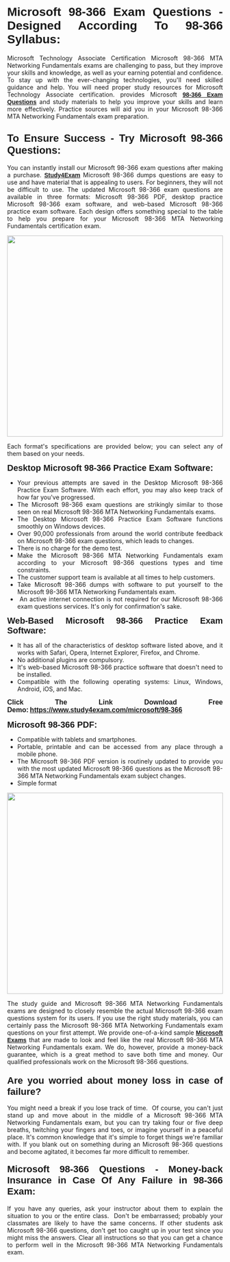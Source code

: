 <h1 style="text-align: justify;"><span style="font-family:Tahoma,Geneva,sans-serif;"><strong>Microsoft 98-366 Exam Questions - Designed According To 98-366 Syllabus:</strong></span></h1>

<p style="text-align: justify;">Microsoft Technology Associate Certification Microsoft 98-366 MTA Networking Fundamentals exams are challenging to pass, but they improve your skills and knowledge, as well as your earning potential and confidence. To stay up with the ever-changing technologies, you'll need skilled guidance and help. You will need proper study resources for Microsoft Technology Associate certification. provides Microsoft <span style="font-family:Tahoma,Geneva,sans-serif;"><a href="https://www.study4exam.com/microsoft/98-366"><strong>98-366 Exam Questions</strong></a></span> and study materials to help you improve your skills and learn more effectively. Practice sources will aid you in your Microsoft 98-366 MTA Networking Fundamentals exam preparation.</p>

<h2 style="text-align: justify;"><strong><span style="font-size:24px;"><span style="font-family:Tahoma,Geneva,sans-serif;">To Ensure Success - Try Microsoft 98-366 Questions:</span></span></strong></h2>

<p style="text-align: justify;">You can instantly install our Microsoft 98-366 exam questions after making a purchase. <span style="font-family:Tahoma,Geneva,sans-serif;"><a href="https://www.study4exam.com/"><strong>Study4Exam</strong></a></span> Microsoft 98-366 dumps questions are easy to use and have material that is appealing to users. For beginners, they will not be difficult to use. The updated Microsoft 98-366 exam questions are available in three formats: Microsoft 98-366 PDF, desktop practice Microsoft 98-366 exam software, and web-based Microsoft 98-366 practice exam software. Each design offers something special to the table to help you prepare for your Microsoft 98-366 MTA Networking Fundamentals certification exam.</p>

<p style="text-align: justify;"><a href="https://www.study4exam.com/microsoft/98-366"><img alt="" src="https://lh3.googleusercontent.com/pw/AM-JKLUFUhNRTSGRbn-e5bU2rTm44yvQNOtZycqGVmZk1IYhIOx7AgPGV0HNuDno6pU6Y87xhOROtcf0ClrFKUPl0tiLb8-bptCMyHA5NSSNYQBa79H7lZPR9dJGh_Uceu2U7gTgc3Sfx2nyqt08AnUFOI4z=w1366-h494-no?authuser=0" style="width: 100%; height: 470px;" /></a></p>

<p style="text-align: justify;">Each format's specifications are provided below; you can select any of them based on your needs.</p>

<p style="text-align: justify;"><span style="font-family:Tahoma,Geneva,sans-serif;"><span style="font-size:20px;"><strong>Desktop Microsoft 98-366 Practice Exam Software:</strong></span></span></p>

<ul>
	<li style="text-align: justify;">Your previous attempts are saved in the Desktop Microsoft 98-366 Practice Exam Software. With each effort, you may also keep track of how far you've progressed.</li>
	<li style="text-align: justify;">The Microsoft 98-366 exam questions are strikingly similar to those seen on real Microsoft 98-366 MTA Networking Fundamentals exams.</li>
	<li style="text-align: justify;">The Desktop Microsoft 98-366 Practice Exam Software functions smoothly on Windows devices.</li>
	<li style="text-align: justify;">Over 90,000 professionals from around the world contribute feedback on Microsoft 98-366 exam questions, which leads to changes.</li>
	<li style="text-align: justify;">There is no charge for the demo test.</li>
	<li style="text-align: justify;">Make the Microsoft 98-366 MTA Networking Fundamentals exam according to your Microsoft 98-366 questions types and time constraints. </li>
	<li style="text-align: justify;">The customer support team is available at all times to help customers.</li>
	<li style="text-align: justify;">Take Microsoft 98-366 dumps with software to put yourself to the Microsoft 98-366 MTA Networking Fundamentals exam.</li>
	<li style="text-align: justify;"> An active internet connection is not required for our Microsoft 98-366 exam questions services. It's only for confirmation's sake.</li>
</ul>

<p style="text-align: justify;"><span style="font-family:Tahoma,Geneva,sans-serif;"><span style="font-size:20px;"><strong>Web-Based Microsoft 98-366 Practice Exam Software:</strong></span></span></p>

<ul>
	<li style="text-align: justify;">It has all of the characteristics of desktop software listed above, and it works with Safari, Opera, Internet Explorer, Firefox, and Chrome.</li>
	<li style="text-align: justify;">No additional plugins are compulsory.</li>
	<li style="text-align: justify;">It's web-based Microsoft 98-366 practice software that doesn't need to be installed.</li>
	<li style="text-align: justify;">Compatible with the following operating systems: Linux, Windows, Android, iOS, and Mac.</li>
</ul>

<p style="text-align: justify;"><strong><span style="font-family:Tahoma,Geneva,sans-serif;"><span style="font-size:16px;">Click The Link Download Free Demo:</span></span> <span style="font-family:Tahoma,Geneva,sans-serif;"><span style="font-size:16px;"><a href="https://www.study4exam.com/microsoft/98-366">https://www.study4exam.com/microsoft/98-366</a></span></span></strong></p>

<p style="text-align: justify;"><span style="font-family:Tahoma,Geneva,sans-serif;"><span style="font-size:20px;"><strong>Microsoft 98-366 PDF:</strong></span></span></p>

<ul>
	<li style="text-align: justify;">Compatible with tablets and smartphones. </li>
	<li style="text-align: justify;">Portable, printable and can be accessed from any place through a mobile phone. </li>
	<li style="text-align: justify;">The Microsoft 98-366 PDF version is routinely updated to provide you with the most updated Microsoft 98-366 questions as the Microsoft 98-366 MTA Networking Fundamentals exam subject changes.</li>
	<li style="text-align: justify;">Simple format</li>
</ul>

<p><a href="https://www.study4exam.com/microsoft/98-366"><img alt="" src="https://lh3.googleusercontent.com/pw/AM-JKLXCTqM5oPBtkTKGoq5w9fB54SpeWXt6rvoveRBTu-dr0cYRYjxMwxdtPaaAS2m1uL29XePqfF3VqrYnNlU8DAGe9nsu7ynwvEDEo0qikV8f_LRK0IfF11pPe0BlbI8x16_W812JoQFhmIuBq_wgBLdY=w1139-h617-no?authuser=0" style="width: 100%; height: 470px;" /></a></p>

<p style="text-align: justify;">The study guide and Microsoft 98-366 MTA Networking Fundamentals exams are designed to closely resemble the actual Microsoft 98-366 exam questions system for its users. If you use the right study materials, you can certainly pass the Microsoft 98-366 MTA Networking Fundamentals exam questions on your first attempt. We provide one-of-a-kind sample <span style="font-family:Tahoma,Geneva,sans-serif;"><a href="https://www.study4exam.com/microsoft-exams"><strong>Microsoft Exams</strong></a></span> that are made to look and feel like the real Microsoft 98-366 MTA Networking Fundamentals exam. We do, however, provide a money-back guarantee, which is a great method to save both time and money. Our qualified professionals work on the Microsoft 98-366 questions.</p>

<h3 style="text-align: justify;"><span style="font-family:Tahoma,Geneva,sans-serif;"><span style="font-size:22px;"><strong>Are you worried about money loss in case of failure?</strong></span></span></h3>

<p style="text-align: justify;">You might need a break if you lose track of time.  Of course, you can't just stand up and move about in the middle of a Microsoft 98-366 MTA Networking Fundamentals exam, but you can try taking four or five deep breaths, twitching your fingers and toes, or imagine yourself in a peaceful place. It's common knowledge that it's simple to forget things we're familiar with. If you blank out on something during an Microsoft 98-366 questions and become agitated, it becomes far more difficult to remember.</p>

<h4 style="text-align: justify;"><span style="font-size:22px;"><strong><span style="font-family:Tahoma,Geneva,sans-serif;">Microsoft 98-366 Questions - Money-back Insurance in Case Of Any Failure in 98-366 Exam:</span></strong></span></h4>

<p style="text-align: justify;">If you have any queries, ask your instructor about them to explain the situation to you or the entire class.  Don't be embarrassed; probably your classmates are likely to have the same concerns. If other students ask Microsoft 98-366 questions, don't get too caught up in your test since you might miss the answers. Clear all instructions so that you can get a chance to perform well in the Microsoft 98-366 MTA Networking Fundamentals exam.</p>
